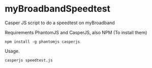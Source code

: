 # myBroadbandSpeedtest

Casper JS script to do a speedtest on myBroadband

Requirements
PhantomJS and CasperJS, also NPM (To install them)
```
npm install -g phantomjs casperjs
```

Usage.
```
casperjs speedtest.js
```